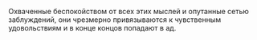 Охваченные беспокойством от всех этих мыслей и опутанные сетью заблуждений, они чрезмерно привязываются к чувственным удовольствиям и в конце концов попадают в ад.